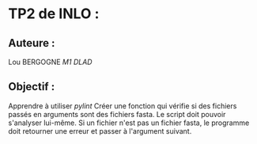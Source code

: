 # TP2 de INLO :
## Auteure :
Lou BERGOGNE
*M1 DLAD*
## Objectif :
Apprendre à utiliser *pylint*
Créer une fonction qui vérifie si des fichiers passés en arguments sont des fichiers fasta.
Le script doit pouvoir s'analyser lui-même.
Si un fichier n'est pas un fichier fasta, le programme doit retourner une erreur et passer à l'argument suivant.
